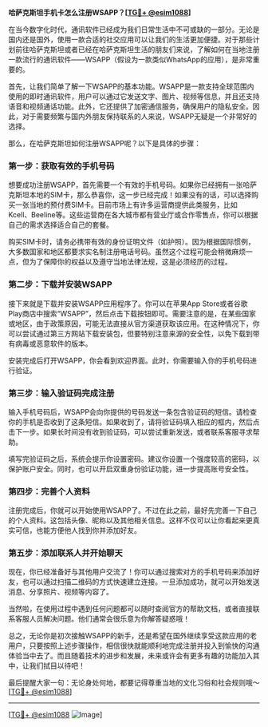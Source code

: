 **哈萨克斯坦手机卡怎么注册WSAPP？[[TG💪+ @esim1088](https://t.me/s/esim1088)]**

在当今数字化时代，通讯软件已经成为我们日常生活中不可或缺的一部分。无论是国内还是国外，使用一款合适的社交应用可以让我们的生活更加便捷。对于那些计划前往哈萨克斯坦或者已经在哈萨克斯坦生活的朋友们来说，了解如何在当地注册一款流行的通讯软件——WSAPP（假设为一款类似WhatsApp的应用），是非常重要的。

首先，让我们简单了解一下WSAPP的基本功能。WSAPP是一款支持全球范围内使用的即时通讯软件，用户可以通过它发送文字、图片、视频等信息，并且还支持语音和视频通话功能。此外，它还提供了加密通信服务，确保用户的隐私安全。因此，对于需要频繁与国内外朋友保持联系的人来说，WSAPP无疑是一个非常好的选择。

那么，在哈萨克斯坦如何注册WSAPP呢？以下是具体的步骤：

### **第一步：获取有效的手机号码**
想要成功注册WSAPP，首先需要一个有效的手机号码。如果你已经拥有一张哈萨克斯坦本地的SIM卡，那么恭喜你，这一步已经完成！如果没有的话，可以选择购买一张当地的预付费SIM卡。目前市场上有许多运营商提供此类服务，比如Kcell、Beeline等。这些运营商在各大城市都有营业厅或合作零售点，你可以根据自己的需求选择适合自己的套餐。

购买SIM卡时，请务必携带有效的身份证明文件（如护照）。因为根据国际惯例，大多数国家和地区都要求实名制注册电话号码。虽然这个过程可能会稍微麻烦一点，但为了保障你的权益以及遵守当地法律法规，这是必须经历的过程。

### **第二步：下载并安装WSAPP**
接下来就是下载并安装WSAPP应用程序了。你可以在苹果App Store或者谷歌Play商店中搜索“WSAPP”，然后点击下载按钮即可。需要注意的是，在某些国家或地区，由于政策原因，可能无法直接从官方渠道获取该应用。在这种情况下，你可以尝试通过第三方网站下载安装包，但要特别注意来源的安全性，以免下载到带有病毒或恶意软件的版本。

安装完成后打开WSAPP，你会看到欢迎界面。此时，你需要输入你的手机号码进行验证。

### **第三步：输入验证码完成注册**
输入手机号码后，WSAPP会向你提供的号码发送一条包含验证码的短信。请检查你的手机是否收到了这条短信。如果收到了，请将验证码填入相应的框内，然后点击下一步。如果长时间没有收到验证码，可以尝试重新发送，或者联系客服寻求帮助。

填写完验证码之后，系统会提示你设置密码。建议你设置一个强度较高的密码，以保护账户安全。同时，也可以开启双重身份验证功能，进一步提高账号安全性。

### **第四步：完善个人资料**
注册完成后，你就可以开始使用WSAPP了。不过在此之前，最好先完善一下自己的个人资料。这包括头像、昵称以及其他相关信息。这样不仅可以让你看起来更真实可信，也能方便他人找到你并添加好友。

### **第五步：添加联系人并开始聊天**
现在，你已经准备好与其他用户交流了！你可以通过搜索对方的手机号码来添加好友，也可以通过扫描二维码的方式快速建立连接。一旦添加成功，就可以开始发送消息、分享照片、视频等内容了。

当然啦，在使用过程中遇到任何问题都可以随时查阅官方的帮助文档，或者直接联系客服人员解决问题。他们通常会很乐意为你解答疑惑哦！

总之，无论你是初次接触WSAPP的新手，还是希望在国外继续享受这款应用的老用户，只要按照上述步骤操作，相信很快就能顺利地完成注册并投入到愉快的沟通体验当中去了。而且随着技术的进步和发展，未来或许会有更多有趣的功能加入其中，让我们拭目以待吧！

最后提醒大家一句：无论身处何地，都要记得尊重当地的文化习俗和社会规则哦～ [[TG💪+ @esim1088](https://t.me/s/esim1088)]

---

[[TG💪+ @esim1088](https://t.me/s/esim1088) ![Image](https://i.postimg.cc/4NQfJmqS/Snipaste-2025-05-13-00-14-12.png)]